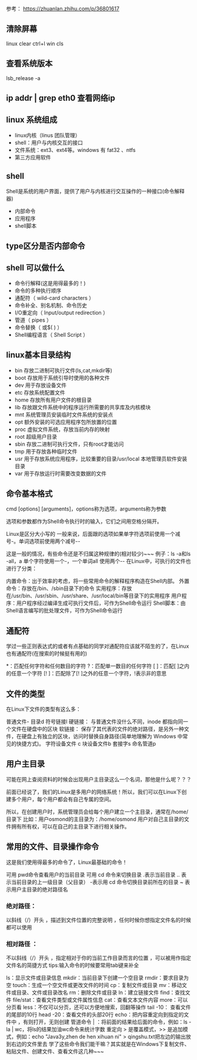 参考： https://zhuanlan.zhihu.com/p/36801617

## 清除屏幕
linux
clear ctrl+l
win
cls

## 查看系统版本
lsb_release -a

## ip addr | grep eth0 查看网络ip

## linux 系统组成
* linux内核（linus 团队管理）
* shell：用户与内核交互的接口
* 文件系统：ext3、ext4等。windows 有 fat32 、ntfs
* 第三方应用软件

## shell
Shell是系统的用户界面，提供了用户与内核进行交互操作的一种接口(命令解释器)
* 内部命令
* 应用程序
* shell脚本

## type区分是否内部命令
## shell 可以做什么
* 命令行解释(这是用得最多的！)
* 命令的多种执行顺序
* 通配符（ wild-card characters ）
* 命令补全、别名机制、命令历史
* I/O重定向（ Input/output redirection ）
* 管道（ pipes ）
* 命令替换（ 或$( ) ）
* Shell编程语言（ Shell Script ）

## linux基本目录结构
* bin 存放二进制可执行文件(ls,cat,mkdir等)
* boot 存放用于系统引导时使用的各种文件
* dev 用于存放设备文件
* etc 存放系统配置文件
* home 存放所有用户文件的根目录
* lib 存放跟文件系统中的程序运行所需要的共享库及内核模块
* mnt 系统管理员安装临时文件系统的安装点
* opt 额外安装的可选应用程序包所放置的位置
* proc 虚拟文件系统，存放当前内存的映射
* root 超级用户目录
* sbin 存放二进制可执行文件，只有root才能访问
* tmp 用于存放各种临时文件
* usr 用于存放系统应用程序，比较重要的目录/usr/local 本地管理员软件安装目录
* var 用于存放运行时需要改变数据的文件

## 命令基本格式
cmd [options] [arguments]，options称为选项，arguments称为参数

选项和参数都作为Shell命令执行时的输入，它们之间用空格分隔开。

Linux是区分大小写的
一般来说，后面跟的选项如果单字符选项前使用一个减号-。单词选项前使用两个减号--

这是一般的情况，有些命令还是不归属这种规律的(相对较少)~~~
例子：ls -a和ls -all，a 单个字符使用一个-，一个单词all 使用两个--
在Linux中，可执行的文件也进行了分类：

内置命令：出于效率的考虑，将一些常用命令的解释程序构造在Shell内部。
外置命令：存放在/bin、/sbin目录下的命令
实用程序：存放在/usr/bin、/usr/sbin、/usr/share、/usr/local/bin等目录下的实用程序
用户程序：用户程序经过编译生成可执行文件后，可作为Shell命令运行
Shell脚本：由Shell语言编写的批处理文件，可作为Shell命令运行

## 通配符
学过一些正则表达式的或者有点基础的同学对通配符应该就不陌生的了，在Linux也有通配符(在搜索的时候挺有用的)

*：匹配任何字符和任何数目的字符
?：匹配单一数目的任何字符
[ ]：匹配[ ]之内的任意一个字符
[! ]：匹配除了[! ]之外的任意一个字符，!表示非的意思

## 文件的类型
在Linux下文件的类型有这么多：

普通文件-
目录d
符号链接l
硬链接： 与普通文件没什么不同，inode 都指向同一个文件在硬盘中的区块
软链接： 保存了其代表的文件的绝对路径，是另外一种文件，在硬盘上有独立的区块，访问时替换自身路径(简单地理解为 Windows 中常见的快捷方式)。
字符设备文件 c
块设备文件b
套接字s
命名管道p


## 用户主目录
可能在网上查阅资料的时候会出现用户主目录这么一个名词，那他是什么呢？？？

前面已经说了，我们的Linux是多用户的网络系统！所以，我们可以在Linux下创建多个用户，每个用户都会有自己专属的空间。

所以，在创建用户时，系统管理员会给每个用户建立一个主目录，通常在/home/目录下
比如：用户osmond的主目录为：/home/osmond
用户对自己主目录的文件拥有所有权，可以在自己的主目录下进行相关操作。

## 常用的文件、目录操作命令
这是我们使用得最多的命令了，Linux最基础的命令！

可用 pwd命令查看用户的当前目录
可用 cd 命令来切换目录
.表示当前目录
.. 表示当前目录的上一级目录（父目录）
-表示用 cd 命令切换目录前所在的目录
~ 表示用户主目录的绝对路径名

### 绝对路径：

以斜线（/）开头 ，描述到文件位置的完整说明 ，任何时候你想指定文件名的时候都可以使用
### 相对路径 ：

不以斜线（/）开头 ，指定相对于你的当前工作目录而言的位置 ，可以被用作指定文件名的简捷方式
tips:输入命令的时候要常用tab键来补全

ls：显示文件或目录信息
mkdir：当前目录下创建一个空目录
rmdir：要求目录为空
touch：生成一个空文件或更改文件的时间
cp：复制文件或目录
mv：移动文件或目录、文件或目录改名
rm：删除文件或目录
ln：建立链接文件
find：查找文件
file/stat：查看文件类型或文件属性信息
cat：查看文本文件内容
more：可以分页看
less：不仅可以分页，还可以方便地搜索，回翻等操作
tail -10： 查看文件的尾部的10行
head -20：查看文件的头部20行
echo：把内容重定向到指定的文件中 ，有则打开，无则创建
管道命令 | ：将前面的结果给后面的命令，例如：ls -la | wc，将ls的结果加油wc命令来统计字数
重定向 > 是覆盖模式，>> 是追加模式，例如：echo "Java3y,zhen de hen xihuan ni" > qingshu.txt把左边的输出放到右边的文件里去
学了这些命令我们能干嘛？其实就是在Windows下复制文件、粘贴文件、创建文件、查看文件这几种~~~